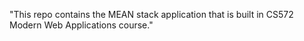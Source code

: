 "This repo contains the MEAN stack application that is built in
CS572 Modern Web Applications course."